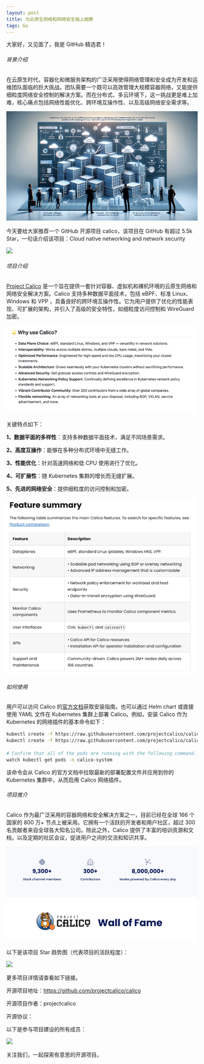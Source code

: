 ```yaml
---
layout: post
title: 为云原生网络和网络安全插上翅膀
tags: Go
---
```


大家好，又见面了，我是 GitHub 精选君！

###### 背景介绍

在云原生时代，容器化和微服务架构的广泛采用使得网络管理和安全成为开发和运维团队面临的巨大挑战。团队需要一个既可以高效管理大规模容器网络，又能提供细粒度网络安全控制的解决方案。而在分布式、多云环境下，这一挑战更是难上加难，核心痛点包括网络性能优化、跨环境互操作性、以及高级网络安全需求等。

![](https://raw.githubusercontent.com/ZhuPeng/pic/master/mac/compress_tmp-56a2b37094fdec485e0d16c39a6806fe.png)

今天要给大家推荐一个 GitHub 开源项目 calico，该项目在 GitHub 有超过 5.5k Star，一句话介绍该项目：Cloud native networking and network security


![](https://www.tigera.io/app/uploads/2024/02/Ecosystem_shrunken_2023.svg)

###### 项目介绍

[Project Calico](https://github.com/projectcalico/calico) 是一个旨在提供一套针对容器、虚拟机和裸机环境的云原生网络和网络安全解决方案。Calico 支持多种数据平面技术，包括 eBPF、标准 Linux、Windows 和 VPP ，具备良好的跨环境互操作性。它为用户提供了优化的性能表现、可扩展的架构，并引入了高级的安全特性，如细粒度访问控制和 WireGuard 加密。

![](https://raw.githubusercontent.com/ZhuPeng/pic/master/images/compress_image-20240511232155533.png)

关键特点如下：

**1、数据平面的多样性**：支持多种数据平面技术，满足不同场景需求。

**2、高度互操作**：能够在多种分布式环境中无缝工作。

**3、性能优化**：针对高速网络和低 CPU 使用进行了优化。

**4、可扩展性**：随 Kubernetes 集群的增长而无缝扩展。

**5、先进的网络安全**：提供细粒度的访问控制和加密。

![](https://raw.githubusercontent.com/ZhuPeng/pic/master/images/compress_image-20240511232255721.png)

###### 如何使用

用户可以访问 Calico 的[官方文档](https://docs.tigera.io/calico/latest/about)获取安装指南。也可以通过 Helm chart 或直接使用 YAML 文件在 Kubernetes 集群上部署 Calico。例如，安装 Calico 作为 Kubernetes 的网络插件的基本命令如下：

```bash
kubectl create -f https://raw.githubusercontent.com/projectcalico/calico/v3.27.3/manifests/tigera-operator.yaml
kubectl create -f https://raw.githubusercontent.com/projectcalico/calico/v3.27.3/manifests/custom-resources.yaml

# Confirm that all of the pods are running with the following command.
watch kubectl get pods -n calico-system
```
该命令会从 Calico 的官方文档中拉取最新的部署配置文件并应用到你的 Kubernetes 集群中，从而启用 Calico 网络插件。

###### 项目推介

Calico 作为最广泛采用的容器网络和安全解决方案之一，目前已经在全球 166 个国家的 800 万+ 节点上被采用。它拥有一个活跃的开发者和用户社区，超过 300 名贡献者来自全球各大知名公司。除此之外，Calico 提供了丰富的培训资源和文档，以及定期的社区会议，促进用户之间的交流和知识共享。

![](https://raw.githubusercontent.com/ZhuPeng/pic/master/images/compress_image-20240511232555469.png)

以下是该项目 Star 趋势图（代表项目的活跃程度）：

![](https://api.star-history.com/svg?repos=projectcalico/calico&type=Timeline)

更多项目详情请查看如下链接。

开源项目地址：https://github.com/projectcalico/calico 

开源项目作者：projectcalico

开源协议：

以下是参与项目建设的所有成员：

![](https://contrib.rocks/image?repo=projectcalico/calico)

关注我们，一起探索有意思的开源项目。

